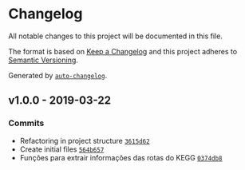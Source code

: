 # Changelog

All notable changes to this project will be documented in this file.

The format is based on [Keep a Changelog](http://keepachangelog.com/en/1.0.0/)
and this project adheres to [Semantic Versioning](http://semver.org/spec/v2.0.0.html).

Generated by [`auto-changelog`](https://github.com/CookPete/auto-changelog).

## v1.0.0 - 2019-03-22

### Commits

- Refactoring in project structure [`3615d62`](https://github.com/igorabrandao/kegg-pathway-bottleneck/commit/3615d629a5592b65d33294e9cd6dc734d2da8a7a)
- Create initial files [`564b657`](https://github.com/igorabrandao/kegg-pathway-bottleneck/commit/564b6574b83de695d23bff825c5db31450a97983)
- Funções para extrair informações das rotas do KEGG [`0374db8`](https://github.com/igorabrandao/kegg-pathway-bottleneck/commit/0374db864aa0e5d915b12ff3df2634631f83b149)
